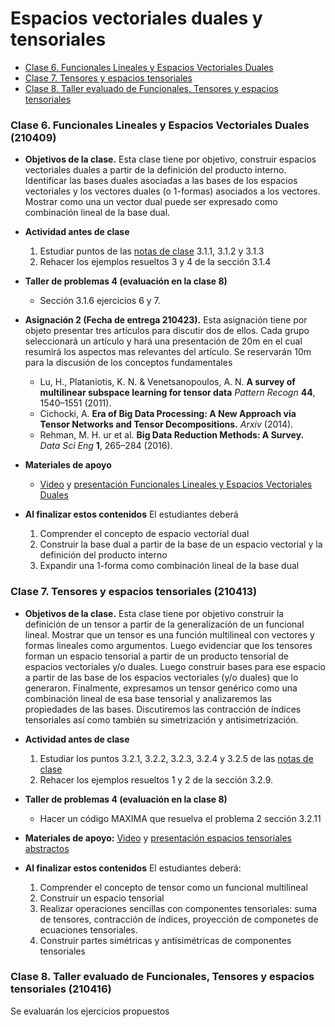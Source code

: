 
# Espacios vectoriales duales y tensoriales
+ [Clase 6. Funcionales Lineales y Espacios Vectoriales Duales](#Clase6)
+ [Clase 7. Tensores y espacios tensoriales](#Clase7)
+ [Clase 8. Taller evaluado de Funcionales, Tensores y espacios tensoriales](#Clase7)

<a name="Clase6"></a>
### Clase 6. Funcionales Lineales y Espacios Vectoriales Duales (210409)
+ **Objetivos de la clase.** Esta clase tiene por objetivo, construir espacios vectoriales duales a partir de la definición del producto interno. Identificar las bases duales asociadas a las bases de los espacios vectoriales y los vectores duales (o 1-formas) asociados a los vectores. Mostrar como una un vector dual puede ser expresado como combinación lineal de la base dual.
+ **Actividad antes de clase**
   1. Estudiar puntos de las [notas de clase](https://github.com/nunezluis/MisCursos/blob/main/MisMateriales/LibrosCapitulos/VolumenUNOshort.pdf) 3.1.1, 3.1.2 y 3.1.3
   2. Rehacer los ejemplos resueltos 3 y 4 de la sección 3.1.4
+ **Taller de problemas 4 (evaluación en la clase 8)**
   + Sección 3.1.6 ejercicios 6 y 7.
+ **Asignación 2 (Fecha de entrega 210423).** Esta asignación tiene por objeto presentar tres artículos para discutir dos de ellos. Cada grupo seleccionará un artículo y hará una presentación de 20m en el cual resumirá los aspectos mas relevantes del artículo. Se reservarán 10m para la discusión de los conceptos fundamentales
  + Lu, H., Plataniotis, K. N. & Venetsanopoulos, A. N. **A survey of multilinear subspace learning for tensor data** *Pattern Recogn* **44**, 1540–1551 (2011).
  + Cichocki, A. **Era of Big Data Processing: A New Approach via Tensor Networks and Tensor Decompositions.** *Arxiv* (2014).
  + Rehman, M. H. ur et al. **Big Data Reduction Methods: A Survey.** *Data Sci Eng* **1**, 265–284 (2016).

+ **Materiales de apoyo**
   + [Video](https://youtu.be/9u5g5Y5bdJI) y [presentación Funcionales Lineales y Espacios Vectoriales Duales](https://github.com/nunezluis/MisCursos/blob/main/MetMat1S20B/Materiales/Presentaciones/3_1FuncionalesLineales.pdf)
+ **Al finalizar estos contenidos** El estudiantes deberá
   1. Comprender el concepto de espacio vectorial dual
   2. Construir la base dual a partir de la base de un espacio vectorial y la definición del producto interno
   3. Expandir una 1-forma como combinación lineal de la base dual

<a name="Clase7"></a>
### Clase 7. Tensores y espacios tensoriales (210413)
+ **Objetivos de la clase.** Esta clase tiene por objetivo construir la definición de un tensor a partir de la generalización de un funcional lineal. Mostrar que un tensor es una función multilineal con vectores y formas lineales como argumentos. Luego evidenciar que los tensores forman un espacio tensorial a partir de un producto tensorial de espacios vectoriales y/o duales. Luego construir bases para ese espacio a partir de las base de los espacios vectoriales (y/o duales) que lo generaron. Finalmente, expresamos un tensor genérico como una combinación lineal de esa base tensorial y analizaremos las propiedades de las bases. Discutiremos las contracción de índices tensoriales así como también su simetrización y antisimetrización.

+ **Actividad antes de clase**
   1. Estudiar los puntos 3.2.1, 3.2.2, 3.2.3, 3.2.4 y 3.2.5 de las [notas de clase](https://github.com/nunezluis/MisCursos/blob/main/MisMateriales/LibrosCapitulos/VolumenUNOshort.pdf)
   2. Rehacer los ejemplos resueltos 1 y 2 de la sección 3.2.9.
+ **Taller de problemas 4 (evaluación en la clase 8)**
   + Hacer un código MAXIMA que resuelva el problema 2 sección 3.2.11
+ **Materiales de apoyo:** [Video](https://youtu.be/vYqYQvEwvlo) y [presentación espacios tensoriales abstractos](https://github.com/nunezluis/MisCursos/blob/main/MisMateriales/Presentaciones/3_2Tensores1Abst.pdf)
+ **Al finalizar estos contenidos** El estudiantes deberá:
   1. Comprender el concepto de tensor como un funcional multilineal
   2. Construir un espacio tensorial
   3. Realizar operaciones sencillas con componentes tensoriales: suma de tensores, contracción de índices, proyección de componetes de ecuaciones tensoriales.
   4. Construir partes simétricas y antisimétricas de componentes tensoriales

   <a name="Clase8"></a>
### Clase 8. Taller evaluado de Funcionales, Tensores y espacios tensoriales (210416)
Se evaluarán los ejercicios propuestos    

